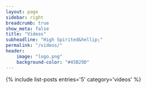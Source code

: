 ```yaml
---
layout: page
sidebar: right
breadcrumb: true
show_meta: false
title: "Videos"
subheadline: "High Spirited&hellip;"
permalink: "/videos/"
header:
    image: "logo.png"
    background-color: "#45B29D"
---
```

{% include list-posts entries='5' category='videos' %}